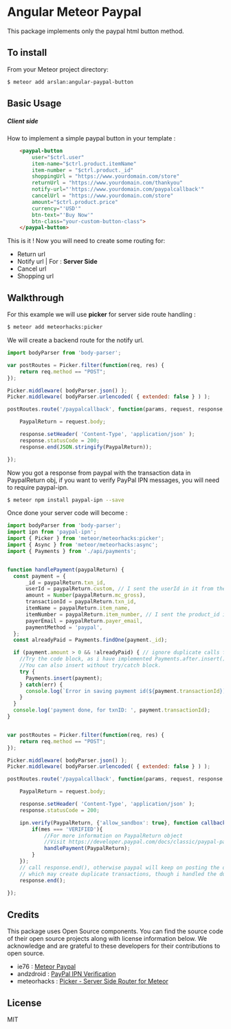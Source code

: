 # Angular Meteor Paypal
This package implements only the paypal html button method.


## To install
From your Meteor project directory:
```sh
$ meteor add arslan:angular-paypal-button
```
## Basic Usage

##### Client side
How to implement a simple paypal button in your template :
```html
    <paypal-button 
        user="$ctrl.user"
        item-name="$ctrl.product.itemName"
        item-number = "$ctrl.product._id"
        shoppingUrl = "https://www.yourdomain.com/store"
        returnUrl = "https://www.yourdomain.com/thankyou"
        notify-url="'https://www.yourdomain.com/paypalcallback'"
        cancelUrl = "https://www.yourdomain.com/store"
        amount="$ctrl.product.price"
        currency="'USD'"
        btn-text="'Buy Now'"
        btn-class="your-custom-button-class">
    </paypal-button>
```
This is it ! Now you will need to create some routing for:
* Return url
* Notify url | For : **Server Side**
* Cancel url
* Shopping url

## Walkthrough
For this example we will use __picker__ for server side route handling :
```sh
$ meteor add meteorhacks:picker
```
We will create a backend route for the notify url.
```js
import bodyParser from 'body-parser';

var postRoutes = Picker.filter(function(req, res) {
    return req.method == "POST";
});

Picker.middleware( bodyParser.json() );
Picker.middleware( bodyParser.urlencoded( { extended: false } ) );

postRoutes.route('/paypalcallback', function(params, request, response, next) {

    PaypalReturn = request.body;

    response.setHeader( 'Content-Type', 'application/json' );
    response.statusCode = 200;
    response.end(JSON.stringify(PaypalReturn));

});
```
Now you got a response from paypal with the transaction data in PaypalReturn obj, if you want to verify PayPal IPN messages, you will need to require paypal-ipn.
```sh
$ meteor npm install paypal-ipn --save
```
Once done your server code will become :
```js
import bodyParser from 'body-parser';
import ipn from 'paypal-ipn';
import { Picker } from 'meteor/meteorhacks:picker';
import { Async } from 'meteor/meteorhacks:async';
import { Payments } from './api/payments';


function handlePayment(paypalReturn) {
  const payment = {
      _id = paypalReturn.txn_id,
      userId = paypalReturn.custom, // I sent the userId in it from the HTML button component.
      amount = Number(paypalReturn.mc_gross),
      transactionId = paypalReturn.txn_id,   
      itemName = paypalReturn.item_name,
      itemNumber = paypalReturn.item_number, // I sent the product_id in it.
      payerEmail = paypalReturn.payer_email,
      paymentMethod = 'paypal',
  };
  const alreadyPaid = Payments.findOne(payment._id); 

  if (payment.amount > 0 && !alreadyPaid) { // ignore duplicate calls from paypal.
    //Try the code block, as i have implemented Payments.after.insert() hook, which may throw an exception.
    //You can also insert without try/catch block.
    try {     
      Payments.insert(payment);
    } catch(err) {
      console.log(`Error in saving payment id(${payment.transactionId}): `, err);
    }
  }
  console.log('payment done, for txnID: ', payment.transactionId);
}


var postRoutes = Picker.filter(function(req, res) {
    return req.method == "POST";
});

Picker.middleware( bodyParser.json() );
Picker.middleware( bodyParser.urlencoded( { extended: false } ) );

postRoutes.route('/paypalcallback', function(params, request, response, next) {

    PaypalReturn = request.body;

    response.setHeader( 'Content-Type', 'application/json' );
    response.statusCode = 200;

    ipn.verify(PaypalReturn, {'allow_sandbox': true}, function callback(err, mes) {
        if(mes === 'VERIFIED'){
            //For more information on PaypalReturn object
            //Visit https://developer.paypal.com/docs/classic/paypal-payments-standard/integration-guide/Appx_websitestandard_htmlvariables/
            handlePayment(PaypalReturn);
        }
    });
    // call response.end(), otherwise paypal will keep on posting the data on the notify_url.
    // which may create duplicate transactions, though i handled the duplicate check in the handle payment.
    response.end(); 
    
});

```

## Credits
This package uses Open Source components. You can find the source code of their open source projects along with license information below. We acknowledge and are grateful to these developers for their contributions to open source.

* ie76 : [Meteor Paypal](https://github.com/ie76/meteor-paypal)
* andzdroid : [PayPal IPN Verification](https://github.com/andzdroid/paypal-ipn)
* meteorhacks : [Picker - Server Side Router for Meteor](https://github.com/meteorhacks/picker)


License
----

MIT
